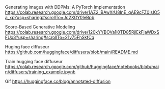 
Generating images with DDPMs: A PyTorch Implementation
https://colab.research.google.com/drive/1AZ2_BAwXrU8InE_qAE9cFZ0lsIO5a_xp?usp=sharing#scrollTo=Jc2XGY0IeBpb

Score-Based Generative Modeling
https://colab.research.google.com/drive/120kYYBOVa1i0TD85RjlEkFjaWDxSFUx3?usp=sharing#scrollTo=21v75FhSkfCq

Huging face diffuseur
https://github.com/huggingface/diffusers/blob/main/README.md

Train hugging face diffuseur
https://colab.research.google.com/github/huggingface/notebooks/blob/main/diffusers/training_example.ipynb

Gif
https://huggingface.co/blog/annotated-diffusion
